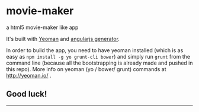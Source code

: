 movie-maker
===========

a html5 movie-maker like app

It's built with [Yeoman](http://yeoman.io) and [angularjs generator](https://github.com/yeoman/generator-angular).

In order to build the app, you need to have yeoman installed (which is as easy as `npm install -g yo grunt-cli bower`) and simply run `grunt` from the command line (because all the bootstrapping is already made and pushed in this repo). More info on yeoman (yo / bower/ grunt) commands at http://yeoman.io/ .

Good luck!
----------
----------
